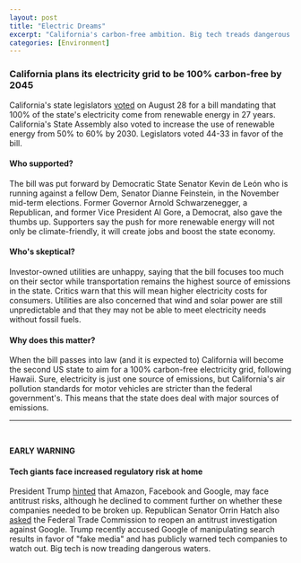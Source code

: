 ```yaml
---
layout: post
title: "Electric Dreams"
excerpt: "California's carbon-free ambition. Big tech treads dangerous waters."
categories: [Environment]
---
```


### California plans its electricity grid to be 100% carbon-free by 2045

California's state legislators <a href="https://www.nytimes.com/2018/08/28/business/energy-environment/california-clean-energy.html?rref=collection%2Fsectioncollection%2Fbusiness&action=click&contentCollection=business&region=rank&module=package&version=highlights&contentPlacement=13&pgtype=sectionfront" target="_blank">voted</a> on August 28 for a bill mandating that 100% of the state's electricity come from renewable energy in 27 years. California's State Assembly also voted to increase the use of renewable energy from 50% to 60% by 2030. Legislators voted 44-33 in favor of the bill.

#### Who supported?

The bill was put forward by Democratic State Senator Kevin de León who is running against a fellow Dem, Senator Dianne Feinstein, in the November mid-term elections. Former Governor Arnold Schwarzenegger, a Republican, and former Vice President Al Gore, a Democrat, also gave the thumbs up. Supporters say the push for more renewable energy will not only be climate-friendly, it will create jobs and boost the state economy.

#### Who's skeptical?

Investor-owned utilities are unhappy, saying that the bill focuses too much on their sector while transportation remains the highest source of emissions in the state. Critics warn that this will mean higher electricity costs for consumers. Utilities are also concerned that wind and solar power are still unpredictable and that they may not be able to meet electricity needs without fossil fuels.

#### Why does this matter?

When the bill passes into law (and it is expected to) California will become the second US state to aim for a 100% carbon-free electricity grid, following Hawaii. Sure, electricity is just one source of emissions, but California's air pollution standards for motor vehicles are stricter than the federal government's. This means that the state does deal with major sources of emissions.

* * *
<br />

**EARLY WARNING**

#### **Tech giants face increased regulatory risk at home**

President Trump <a href="https://www.bloomberg.com/news/articles/2018-08-30/google-under-fire-again-on-search-as-hatch-calls-for-ftc-probe" target="_blank">hinted</a> that Amazon, Facebook and Google, may face antitrust risks, although he declined to comment further on whether these companies needed to be broken up. Republican Senator Orrin Hatch also <a href="https://www.reuters.com/article/us-usa-antitrust-google/republican-senator-asks-ftc-to-examine-google-ads-idUSKCN1LF275" target="_blank">asked</a> the Federal Trade Commission to reopen an antitrust investigation against Google. Trump recently accused Google of manipulating search results in favor of "fake media" and has publicly warned tech companies to watch out. Big tech is now treading dangerous waters.
